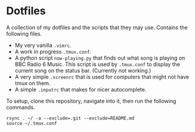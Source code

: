 # Dotfiles
A collection of my dotfiles and the scripts that they may use. Contains the following files.
- My very vanilla `.vimrc`.
- A work in progress `.tmux.conf`.
- A python script `now-playing.py` that finds out what song is playing on BBC Radio 6 Music. This script is used by `.tmux.conf` to display the current song on the status bar. (Currently not working.)
- A very simple `.screenrc` that is used for computers that might not have tmux on them.
- A simple `.inputrc` that makes for nicer autocomplete.

To setup, clone this repository, navigate into it, then run the following commands.
```
rsync . ~/ -a --exclude=.git --exclude=README.md
source ~/.tmux.conf
```
